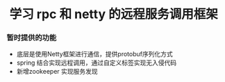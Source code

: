 #  学习 rpc 和 netty 的远程服务调用框架
### 暂时提供的功能
 - 底层是使用Netty框架进行通信，提供protobuf序列化方式
 - spring 结合实现远程调用，通过自定义标签实现无入侵代码
 - 新增zookeeper 实现服务发现

